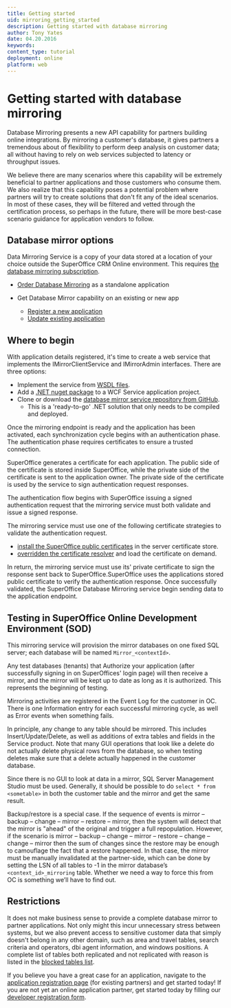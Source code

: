 ```yaml
---
title: Getting started
uid: mirroring_getting_started
description: Getting started with database mirroring
author: Tony Yates
date: 04.20.2016
keywords:
content_type: tutorial
deployment: online
platform: web
---
```


# Getting started with database mirroring

Database Mirroring presents a new API capability for partners building online integrations. By mirroring a customer's database, it gives partners a tremendous about of flexibility to perform deep analysis on customer data; all without having to rely on web services subjected to latency or throughput issues.

We believe there are many scenarios where this capability will be extremely beneficial to partner applications and those customers who consume them. We also realize that this capability poses a potential problem where partners will try to create solutions that don't fit any of the ideal scenarios. In most of these cases, they will be filtered and vetted through the certification process, so perhaps in the future, there will be more best-case scenario guidance for application vendors to follow.

## Database mirror options

Data Mirroring Service is a copy of your data stored at a location of your choice outside the SuperOffice CRM Online environment. This requires [the database mirroring subscription][7].

* [Order Database Mirroring][7] as a standalone application

* Get Database Mirror capability on an existing or new app
  * [Register a new application][9]
  * [Update existing application][8]

## Where to begin

With application details registered, it's time to create a web service that implements the IMirrorClientService and IMirrorAdmin interfaces. There are three options:

* Implement the service from <a href="../../../assets/downloads/dbmirroring-wsdl.zip" download>WSDL files</a>.
* Add a [.NET nuget package][4] to a WCF Service application project.
* Clone or download the [database mirror service repository from GitHub][11].
  * This is a 'ready-to-go' .NET solution that only needs to be compiled and deployed.

Once the mirroring endpoint is ready and the application has been activated, each synchronization cycle begins with an authentication phase. The authentication phase requires certificates to ensure a trusted connection.

SuperOffice generates a certificate for each application. The public side of the certificate is stored inside SuperOffice, while the private side of the certificate is sent to the application owner. The private side of the certificate is used by the service to sign authentication request responses.

The authentication flow begins with SuperOffice issuing a signed authentication request that the mirroring service must both validate and issue a signed response.

The mirroring service must use one of the following certificate strategies to validate the authentication request.

* [install the SuperOffice public certificates][2] in the server certificate store.
* [overridden the certificate resolver][1] and load the certificate on demand.

In return, the mirroring service must use its' private certificate to sign the response sent back to SuperOffice.SuperOffice uses the applications stored public certificate to verify the authentication response. Once successfully validated, the SuperOffice Database Mirroring service begin sending data to the application endpoint.

## Testing in SuperOffice Online Development Environment (SOD)

This mirroring service will provision the mirror databases on one fixed SQL server; each database will be named `Mirror_<contextId>`.

Any test databases (tenants) that Authorize your application (after successfully signing in on SuperOffices' login page) will then receive a mirror, and the mirror will be kept up to date as long as it is authorized. This represents the beginning of testing.

Mirroring activities are registered in the Event Log for the customer in OC. There is one Information entry for each successful mirroring cycle, as well as Error events when something fails.

In principle, any change to any table should be mirrored. This includes Insert/Update/Delete, as well as additions of extra tables and fields in the Service product. Note that many GUI operations that look like a delete do not actually delete physical rows from the database, so when testing deletes make sure that a delete actually happened in the customer database.

Since there is no GUI to look at data in a mirror, SQL Server Management Studio must be used. Generally, it should be possible to do `select * from <sometable>` in both the customer table and the mirror and get the same result.

Backup/restore is a special case. If the sequence of events is mirror – backup – change – mirror – restore – mirror, then the system will detect that the mirror is "ahead" of the original and trigger a full repopulation. However, if the scenario is mirror – backup – change – mirror – restore – change – change – mirror then the sum of changes since the restore may be enough to camouflage the fact that a restore happened. In that case, the mirror must be manually invalidated at the partner-side, which can be done by setting the LSN of all tables to -1 in the mirror database’s `<context_id>_mirroring` table. Whether we need a way to force this from OC is something we’ll have to find out.

## Restrictions

It does not make business sense to provide a complete database mirror to partner applications. Not only might this incur unnecessary stress between systems, but we also prevent access to sensitive customer data that simply doesn't belong in any other domain, such as area and travel tables, search criteria and operators, dbi agent information, and windows positions. A complete list of tables both replicated and not replicated with reason is listed in the [blocked tables list][3].

If you believe you have a great case for an application, navigate to the [application registration page][10] (for existing partners) and get started today! If you are not yet an online application partner, get started today by filling our [developer registration form][6].

<!-- Referenced links -->
[1]: ../../api/authentication/online/certificates/override-resolver.md
[2]: ../../api/authentication/online/certificates/index.md
[3]: ../blocked-tables.md
[4]: https://www.nuget.org/packages/SuperOffice.Online.Mirroring
[7]: ../order-database-mirroring.md
[6]: ../../developer-portal/getting-started/get-access-to-sod.md
[8]: ../../developer-portal/faq/update-app.md
[9]: ../../developer-portal/create-app/mirror-app.md
[10]: ../../developer-portal/create-app/index.md
[11]: https://github.com/SuperOffice/devnet-database-mirroring
